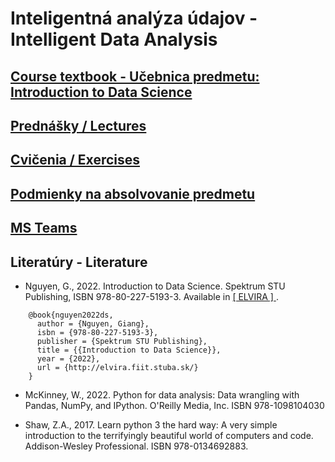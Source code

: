 #  Inteligentná analýza údajov - Intelligent Data Analysis
## [ Course textbook - Učebnica predmetu: Introduction to Data Science](http://elvira.fiit.stuba.sk/)

## [Prednášky / Lectures](https://github.com/FIIT-IAU/2022-2023/tree/master/prednasky)

## [Cvičenia / Exercises](https://github.com/FIIT-IAU/2022-2023/tree/master/cvicenia)

## [Podmienky na absolvovanie predmetu](https://github.com/FIIT-IAU/2022-2023/blob/main/rozne/README.md) 

## [MS Teams](https://teams.microsoft.com/l/team/19%3a74Ogf9kd5fVIZdT4MWpolpL1VT-YMhhRQECr_RYEAqU1%40thread.tacv2/conversations?groupId=e2e81b53-5b4c-4941-ba9e-c6f2d4c282aa&tenantId=25733538-6b16-4aa3-8ed6-297eb79b8e06)


Literatúry - Literature
------------

- Nguyen, G., 2022. Introduction to Data Science. Spektrum STU Publishing, ISBN 978-80-227-5193-3. Available in [ [ ELVIRA ] ](http://elvira.fiit.stuba.sk/).
```
    @book{nguyen2022ds,   
      author = {Nguyen, Giang},  
      isbn = {978-80-227-5193-3},   
      publisher = {Spektrum STU Publishing},  
      title = {{Introduction to Data Science}},  
      year = {2022},
      url = {http://elvira.fiit.stuba.sk/}
    }
```
- McKinney, W., 2022. Python for data analysis: Data wrangling with Pandas, NumPy, and IPython. O'Reilly Media, Inc. ISBN 978-1098104030

- Shaw, Z.A., 2017. Learn python 3 the hard way: A very simple introduction to the terrifyingly beautiful world of computers and code. Addison-Wesley Professional. ISBN 978-0134692883. 
